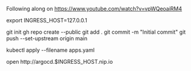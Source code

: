 Following along on https://www.youtube.com/watch?v=vpWQeoaiRM4

export INGRESS_HOST=127.0.0.1

git init
gh repo create --public
git add .
git commit -m "Initial commit"
git push --set-upstream origin main

kubectl apply --filename apps.yaml

open http://argocd.$INGRESS_HOST.nip.io
